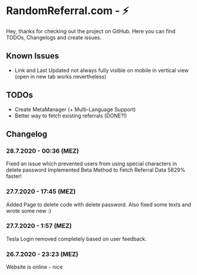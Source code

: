 # RandomReferral.com - ⚡

Hey,
thanks for checking out the project on GitHub. Here you can find TODOs, Changelogs and create issues. 

## Known Issues
- Link and Last Updated not always fully visible on mobile in vertical view (open in new tab works nevertheless)

## TODOs
- Create MetaManager (+ Multi-Language Support)
- Better way to fetch existing referrals (DONE?!)

## Changelog
### 28.7.2020 - 00:36 (MEZ)
Fixed an issue which prevented users from using special characters in delete password
Implemented Beta Method to Fetch Referral Data 5829% faster!

### 27.7.2020 - 17:45 (MEZ)
Added Page to delete code with delete password. Also fixed some texts and wrote some new :)

### 27.7.2020 - 1:57 (MEZ)
Tesla Login removed completely based on user feedback.

### 26.7.2020 - 23:23 (MEZ)
Website is online - nice
